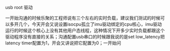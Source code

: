 usb root 驱动

一开始沟通的时候乐聚的工程师说有三个左右的实时负载，建议我们测试的时候可以多开几个，今天开会又说设置isocpu孤立了imu驱动绑定的cpu核心，imu驱动运行的时候这个核心上没有其他用户态线程，这种情况下开多少实时负载都跟这个驱动程序没有直接的关系；沟通配置usb串口的时候跟我说的是set low_latency把latency timer配置为1，开会又讲说把它配置为0；一开始问